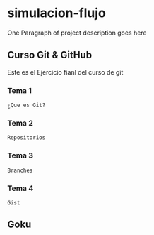 # simulacion-flujo

One Paragraph of project description goes here

## Curso Git & GitHub

Este es el Ejercicio fianl del curso de git

### Tema 1
```
¿Que es Git?
```

### Tema 2
```
Repositorios
```

### Tema 3
```
Branches
```

### Tema 4
```
Gist
```

## Goku
[logo]: simulacion-flujo/39263313.jpg "Goku"

[logo]: https://github.com/adam-p/markdown-here/raw/master/src/common/images/icon48.png "Logo Title Text 2"

